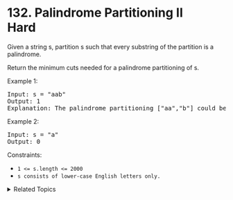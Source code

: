 # 132. Palindrome Partitioning II<br> Hard

Given a string s, partition s such that every substring of the partition is a palindrome.

Return the minimum cuts needed for a palindrome partitioning of s.

Example 1:

<pre>
Input: s = "aab"
Output: 1
Explanation: The palindrome partitioning ["aa","b"] could be produced using 1 cut.
</pre>

Example 2:

<pre>
Input: s = "a"
Output: 0
</pre>

Constraints:

- `1 <= s.length <= 2000`
- `s consists of lower-case English letters only.`

<details>

<summary> Related Topics </summary>

-   `Dynamic Programming`
-   `String`

</details>